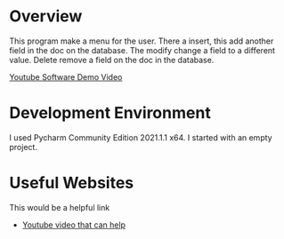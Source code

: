 # Overview

This program make a menu for the user. There a insert, this add another field in the doc on the database. The modify change a field to a different value. Delete remove a field on the doc in the database.
 

[Youtube Software Demo Video](https://youtu.be/cO-D7gRjG84)

# Development Environment

I used Pycharm Community Edition 2021.1.1 x64. I started with an empty project.

# Useful Websites

This would be a helpful link 
* [Youtube video that can help](https://www.youtube.com/watch?v=UVzBQ0LkO28&t=4s)


